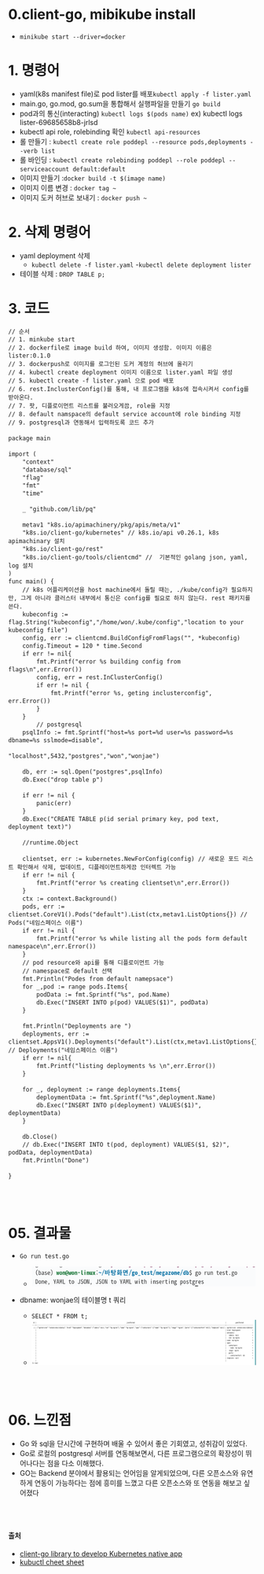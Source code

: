 # 0.client-go, mibikube install
- `minikube start --driver=docker`

# 1. 명령어
- yaml(k8s manifest file)로 pod lister를 배포`kubectl apply -f lister.yaml`
- main.go, go.mod, go.sum을 통합해서 실행파일을 만들기 `go build`
- pod과의 통신(interacting) `kubectl logs $(pods name)` ex) kubectl logs lister-69685658b8-jrlsd
- kubectl api role, rolebinding 확인 `kubectl api-resources`
- 롤 만들기 : `kubectl create role poddepl --resource pods,deployments --verb list`
- 롤 바인딩 : `kubectl create rolebinding poddepl --role poddepl --serviceaccount default:default`
- 이미지 만들기 :`docker build -t $(image name)`
- 이미지 이름 변경 : `docker tag ~`
- 이미지 도커 허브로 보내기 : `docker push ~ `

# 2. 삭제 명령어
- yaml deployment 삭제
	- `kubectl delete -f lister.yaml`
	-`kubectl delete deployment lister`
- 테이블 삭제 : `DROP TABLE p;`

# 3. 코드

```golang
// 순서
// 1. minkube start
// 2. dockerfile로 image build 하여, 이미지 생성함. 이미지 이름은 lister:0.1.0
// 3. dockerpush로 이미지를 로그인된 도커 계정의 허브에 올리기
// 4. kubectl create deployment 이미지 이름으로 lister.yaml 파일 생성
// 5. kubectl create -f lister.yaml 으로 pod 배포
// 6. rest.InclusterConfig()를 통해, 내 프로그램을 k8s에 접속시켜서 config를 받아온다.
// 7. 팟, 디플로이먼트 리스트를 불러오게끔, role을 지정
// 8. default namspace의 default service account에 role binding 지정
// 9. postgresql과 연동해서 입력하도록 코드 추가

package main

import (
	"context"
	"database/sql"
	"flag"
	"fmt"
	"time"

	_ "github.com/lib/pq"

	metav1 "k8s.io/apimachinery/pkg/apis/meta/v1"
	"k8s.io/client-go/kubernetes" // k8s.io/api v0.26.1, k8s apimachinary 설치
	"k8s.io/client-go/rest"
	"k8s.io/client-go/tools/clientcmd" //  기본적인 golang json, yaml, log 설치
)
func main() {
	// k8s 어플리케이션을 host machine에서 돌릴 때는, ./kube/config가 필요하지만, 그게 아니라 클러스터 내부에서 통신은 config를 필요로 하지 않는다. rest 패키지를 쓴다. 
	kubeconfig := flag.String("kubeconfig","/home/won/.kube/config","location to your kubeconfig file")
	config, err := clientcmd.BuildConfigFromFlags("", *kubeconfig)
	config.Timeout = 120 * time.Second
 	if err != nil{
		fmt.Printf("error %s building config from flags\n",err.Error())
		config, err = rest.InClusterConfig()
		if err != nil {
			fmt.Printf("error %s, geting inclusterconfig", err.Error())
		}
	}
		// postgresql
	psqlInfo := fmt.Sprintf("host=%s port=%d user=%s password=%s dbname=%s sslmode=disable",
							"localhost",5432,"postgres","won","wonjae")
				
	db, err := sql.Open("postgres",psqlInfo)
	db.Exec("drop table p")

	if err != nil {
		panic(err)
	}
	db.Exec("CREATE TABLE p(id serial primary key, pod text, deployment text)")

	//runtime.Object

	clientset, err := kubernetes.NewForConfig(config) // 새로운 포드 리스트 확인해서 삭제, 업데이트, 디플레이먼트하게끔 인터렉트 가능
	if err != nil {
		fmt.Printf("error %s creating clientset\n",err.Error())
	}
	ctx := context.Background()
	pods, err := clientset.CoreV1().Pods("default").List(ctx,metav1.ListOptions{}) // Pods("네임스페이스 이름")
	if err != nil {
		fmt.Printf("error %s while listing all the pods form default namespace\n",err.Error())
	}
	// pod resource와 api를 통해 디플로이먼트 가능
	// namespace로 default 선택 
	fmt.Println("Podes from default namepsace")
	for _,pod := range pods.Items{
		podData := fmt.Sprintf("%s", pod.Name)
		db.Exec("INSERT INTO p(pod) VALUES($1)", podData)
	}

	fmt.Println("Deployments are ")
	deployments, err := clientset.AppsV1().Deployments("default").List(ctx,metav1.ListOptions{}) // Deployments("네임스페이스 이름")
	if err != nil{
		fmt.Printf("listing deployments %s \n",err.Error())
	}
	
	for _, deployment := range deployments.Items{
		deploymentData := fmt.Sprintf("%s",deployment.Name)
		db.Exec("INSERT INTO p(deployment) VALUES($1)", deploymentData)
	}

	db.Close()
	// db.Exec("INSERT INTO t(pod, deployment) VALUES($1, $2)", podData, deploymentData)
	fmt.Println("Done")

}
```
<br/><br/>

# 05. 결과물
- `Go run test.go`
	- <img src = "https://github.com/wonjae124/Devops/blob/main/image/%EC%8A%A4%ED%81%AC%EB%A6%B0%EC%83%B7%202023-03-07%2016-55-53.png?raw=true">

- dbname: wonjae의 테이블명 t 쿼리
	- `SELECT * FROM t;`
	- <img src = "https://github.com/wonjae124/Devops/blob/main/image/%EC%8A%A4%ED%81%AC%EB%A6%B0%EC%83%B7%202023-03-07%2016-59-54.png?raw=true">

<br/><br/>

# 06. 느낀점
- Go 와 sql을 단시간에 구현하며 배울 수 있어서 좋은 기회였고, 성취감이 있었다. 
- Go로 로컬의 postgresql 서버를 연동해보면서, 다른 프로그램으로의 확장성이 뛰어나다는 점을 다소 이해했다.
- GO는 Backend 분야에서 활용되는 언어임을 알게되었으며, 다른 오픈소스와 유연하게 연동이 가능하다는 점에 흥미를 느꼈고 다른 오픈소스와 또 연동을 해보고 싶어졌다

<br/><br/>

#### 출처

- [client-go library to develop Kubernetes native app](https://youtu.be/vlw1NYySbmQ)
- [kubuctl cheet sheet](https://kubernetes.io/docs/reference/kubectl/cheatsheet/)
  <br><br><br>
